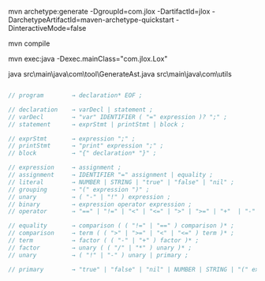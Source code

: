 mvn archetype:generate -DgroupId=com.jlox -DartifactId=jlox -DarchetypeArtifactId=maven-archetype-quickstart -DinteractiveMode=false

mvn compile

mvn exec:java -Dexec.mainClass="com.jlox.Lox"

java src\main\java\com\tool\GenerateAst.java src\main\java\com\utils

```cpp

// program        → declaration* EOF ;

// declaration    → varDecl | statement ;
// varDecl        → "var" IDENTIFIER ( "=" expression )? ";" ;
// statement      → exprStmt | printStmt | block ;

// exprStmt       → expression ";" ;
// printStmt      → "print" expression ";" ;
// block          → "{" declaration* "}" ;

// expression     → assignment ;
// assignment     → IDENTIFIER "=" assignment | equality ;
// literal        → NUMBER | STRING | "true" | "false" | "nil" ;
// grouping       → "(" expression ")" ;
// unary          → ( "-" | "!" ) expression ;
// binary         → expression operator expression ;
// operator       → "==" | "!=" | "<" | "<=" | ">" | ">=" | "+"  | "-"  | "*" | "/" ;

// equality       → comparison ( ( "!=" | "==" ) comparison )* ;
// comparison     → term ( ( ">" | ">=" | "<" | "<=" ) term )* ;
// term           → factor ( ( "-" | "+" ) factor )* ;
// factor         → unary ( ( "/" | "*" ) unary )* ;
// unary          → ( "!" | "-" ) unary | primary ;

// primary        → "true" | "false" | "nil" | NUMBER | STRING | "(" expression ")" | IDENTIFIER ;

```